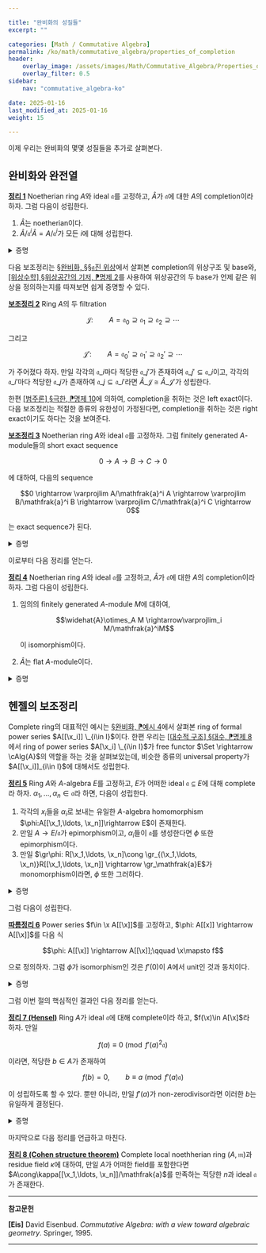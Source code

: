 ```yaml
---

title: "완비화의 성질들"
excerpt: ""

categories: [Math / Commutative Algebra]
permalink: /ko/math/commutative_algebra/properties_of_completion
header:
    overlay_image: /assets/images/Math/Commutative_Algebra/Properties_of_completion.png
    overlay_filter: 0.5
sidebar: 
    nav: "commutative_algebra-ko"

date: 2025-01-16
last_modified_at: 2025-01-16
weight: 15

---
```


이제 우리는 완비화의 몇몇 성질들을 추가로 살펴본다. 

## 완비화와 완전열

<div class="proposition" markdown="1">

<ins id="thm1">**정리 1**</ins> Noetherian ring $A$와 ideal $\mathfrak{a}$를 고정하고, $\widehat{A}$가 $\mathfrak{a}$에 대한 $A$의 completion이라 하자. 그럼 다음이 성립한다.

1. $\widehat{A}$는 noetherian이다.
2. $\widehat{A}/\mathfrak{a}^i\widehat{A}=A/\mathfrak{a}^i$가 모든 $i$에 대해 성립한다. 

</div>
<details class="proof" markdown="1">
<summary>증명</summary>

우선 $A$가 noetherian이므로, $A/\mathfrak{a}$ 또한 noetherian이고 $\mathfrak{a}/\mathfrak{a}^2$은 finitely generated $A/\mathfrak{a}$-module이다. 이에 $\gr_\mathfrak{a}A$는 $A/\mathfrak{a}$-algebra로서, $\mathfrak{a}/\mathfrak{a}^2$에 의해 생성되고, 따라서 [##ref##](Hilbert_basis_thm)에 의하여 $\gr_\mathfrak{a}A$는 Noetherian이다. 이제 $\gr_{\widehat{\mathfrak{a}}}\widehat{A}=\gr_\mathfrak{a}A$이므로 $\gr_{\widehat{\mathfrak{a}}}\widehat{A}$ 또한 noetherian임을 안다. 한편, 임의의 ideal $\widehat{\mathfrak{a}}\subseteq \widehat{A}$에 대하여, initial ideal $\initial(\widehat{\mathfrak{a}})$은 위의 논증에 의해 유한히 많은 원소들로 생성되므로 [§완비화, ⁋명제 7](/ko/math/commutative_algebra/completion#prop7)에 의해 첫 번째 결과를 얻는다.

한편 두 번째 결과의 경우 우리는 다시 [§완비화, ⁋명제 7](/ko/math/commutative_algebra/completion#prop7)에 의해 $\widehat{\mathfrak{a}}^i$와 $\mathfrak{a}^i \widehat{A}$가 같다는 것은 곧 이들의 initial ideal이 같다는 것임을 알고, 따라서 원하는 결과를 얻는다.

</details>

다음 보조정리는 [§완비화, §§$\mathfrak{a}$진 위상](http://localhost:4000/ko/math/commutative_algebra/completion#mathfraka%EC%A7%84-%EC%9C%84%EC%83%81)에서 살펴본 completion의 위상구조 및 base와, [\[위상수학\] §위상공간의 기저, ⁋명제 2](/ko/math/topology/topological_bases#prop2)를 사용하여 위상공간의 두 base가 언제 같은 위상을 정의하는지를 따져보면 쉽게 증명할 수 있다.

<div class="proposition" markdown="1">

<ins id="lem2">**보조정리 2**</ins> Ring $A$의 두 filtration

$$\mathcal{J}:\qquad A=\mathfrak{a}_0\supseteq \mathfrak{a}_1\supseteq \mathfrak{a}_2\supseteq\cdots$$

그리고

$$\mathcal{J}': \qquad A=\mathfrak{a}_0'\supseteq \mathfrak{a}_1'\supseteq \mathfrak{a}_2'\supseteq\cdots$$

가 주어졌다 하자. 만일 각각의 $\mathfrak{a}\_i$마다 적당한 $\mathfrak{a}\_j'$가 존재하여 $\mathfrak{a}\_j'\subseteq \mathfrak{a}\_i$이고, 각각의 $\mathfrak{a}\_i'$마다 적당한 $\mathfrak{a}\_j$가 존재하여 $\mathfrak{a}\_j\subseteq \mathfrak{a}\_i'$라면 $\widehat{A}\_\mathcal{J}\cong \widehat{A}\_{\mathcal{J}'}$가 성립한다.

</div>

한편 [\[범주론\] §극한, ⁋명제 10](/ko/math/category_theory/limits#prop10)에 의하여, completion을 취하는 것은 left exact이다. 다음 보조정리는 적절한 종류의 유한성이 가정된다면, completion을 취하는 것은 right exact이기도 하다는 것을 보여준다.

<div class="proposition" markdown="1">

<ins id="lem3">**보조정리 3**</ins> Noetherian ring $A$와 ideal $\mathfrak{a}$를 고정하자. 그럼 finitely generated $A$-module들의 short exact sequence

$$0 \rightarrow A \rightarrow B \rightarrow C \rightarrow 0$$

에 대하여, 다음의 sequence

$$0 \rightarrow \varprojlim A/\mathfrak{a}^i A \rightarrow \varprojlim B/\mathfrak{a}^i B \rightarrow \varprojlim C/\mathfrak{a}^i C \rightarrow 0$$

는 exact sequence가 된다. 

</div>
<details class="proof" markdown="1">
<summary>증명</summary>

앞선 논증에 의하여 우리는 $\varprojlim B/\mathfrak{a}^i B \rightarrow \varprojlim C/\mathfrak{a}^i C$가 surjective인 것만 보이면 된다. 

$\varprojlim C/\mathfrak{a}^i C$의 원소 $(c_i+\mathfrak{a}^i C)$가 주어졌다 하고, 다음 두 조건

- $b_i\mapsto c_i\pmod{\mathfrak{a}^i C}$,
- $b_i\equiv b_j\pmod{\mathfrak{a}^iB}$ for $i&lt;j$

을 만족하는 $(b_i+\mathfrak{a}^iB)$를 찾자. 그럼 고정된 $i$에 대해 첫째 조건만 만족하는 $b_i$를 찾을 수 있다는 것과, 두 번째 조건은 $j=i+1$인 경우만 보이면 된다는 것이 자명하다. 따라서 귀납적으로 이 두 조건들을 만족하는 $b_1,\ldots, b_k$를 찾았다 하고 $b_{k+1}$을 찾자. 우선 $b_{k+1}'\mapsto c_{k+1}\pmod{\mathfrak{a}^{k+1} C}$를 만족하는 $b_{k+1}'$을 택하자. 그럼 $b_{k+1}'$과 $b_k$는 $C/\mathfrak{a}^k C$에서는 같은 원소로 옮겨지므로, 다음의 exact sequence

$$A/\mathfrak{a}^{k}A  \rightarrow B/ \mathfrak{a}^{k}B \rightarrow C/ \mathfrak{a}^{k}C \rightarrow 0$$

로부터 적당한 $a\in A$를 찾아 $a$가 $B/\mathfrak{a}^kB$에서 $b_k-b_{k+1}'$로 옮겨지도록 할 수 있다. 이제 $b_{k+1}=b_{k+1}'+\alpha_{k+1}(a_{k+1})$로 두면 원하는 결과를 얻는다.

</details>

이로부터 다음 정리를 얻는다. 

<div class="proposition" markdown="1">

<ins id="thm4">**정리 4**</ins> Noetherian ring $A$와 ideal $\mathfrak{a}$를 고정하고, $\widehat{A}$가 $\mathfrak{a}$에 대한 $A$의 completion이라 하자. 그럼 다음이 성립한다.

1. 임의의 finitely generated $A$-module $M$에 대하여, 
    
    $$\widehat{A}\otimes_A M \rightarrow\varprojlim_i M/\mathfrak{a}^iM$$

    이 isomorphism이다. 
2. $\widehat{A}$는 flat $A$-module이다.

</div>
<details class="proof" markdown="1">
<summary>증명</summary>

$\varprojlim$과 $\otimes$는 모두 finite direct sum과 commute하므로, $M$이 finitely generated free module인 경우는 첫째 결과가 자명하게 성립한다. 이제 임의의 finitely generated $A$-module $M$에 대하여, $M$의 free presentation

$$F \rightarrow G \rightarrow M \rightarrow 0$$

에 $\widehat{A}\otimes_A-$를 취하면 [보조정리 3](#lem3)과 [\[호몰로지 대수학\] §Diagram chasing, ⁋명제 1](/ko/math/homological_algebra/diagram_chasing#prop1)에 의해 원하는 결과를 얻는다. 

두 번째 결과는 [§평탄성, ⁋명제 1](/ko/math/commutative_algebra/flatness#prop1)에 의해, 임의의 finitely generated ideal $\mathfrak{a}$에 대해 $\widehat{a} \rightarrow \widehat{A}$가 injective임을 보이는 것과 같아지고, 이는 다시 [보조정리 3](#lem3)에서 살펴본 completion의 left exactness로부터 자명하다. 

</details>

## 헨젤의 보조정리

Complete ring의 대표적인 예시는 [§완비화, ⁋예시 4]()에서 살펴본 ring of formal power series $A[[\x_i]]
\_{i\in I}$이다. 한편 우리는 [\[대수적 구조\] §대수, ⁋명제 8](/ko/math/algebraic_structures/algebras#prop8)에서 ring of power series $A[\x_i]
\_{i\in I}$가 free functor $\Set \rightarrow \cAlg{A}$의 역할을 하는 것을 살펴보았는데, 비슷한 종류의 universal property가 $A[[\x_i]]_{i\in I}$에 대해서도 성립한다. 

<div class="proposition" markdown="1">

<ins id="thm5">**정리 5**</ins> Ring $A$와 $A$-algebra $E$를 고정하고, $E$가 어떠한 ideal $\mathfrak{a}\subseteq E$에 대해 complete라 하자. $\alpha_1,\ldots,\alpha_n\in \mathfrak{a}$라 하면, 다음이 성립한다.

1. 각각의 $x_i$들을 $\alpha_i$로 보내는 유일한 $A$-algebra homomorphism $\phi:A[[\x_1,\ldots, \x_n]]\rightarrow E$이 존재한다. 
2. 만일 $A \rightarrow E/\mathfrak{a}$가 epimorphism이고, $\alpha_i$들이 $\mathfrak{a}$를 생성한다면 $\phi$ 또한 epimorphism이다. 
3. 만일 $\gr\phi: R[\x_1,\ldots, \x_n]\cong \gr_{(\x_1,\ldots, \x_n)}R[[\x_1,\ldots, \x_n]] \rightarrow \gr_\mathfrak{a}E$가 monomorphism이라면, $\phi$ 또한 그러하다.

</div>
<details class="proof" markdown="1">
<summary>증명</summary>

첫 번째 주장은 [\[대수적 구조\] §대수, ⁋명제 8](/ko/math/algebraic_structures/algebras#prop8)와 거의 동일하며, 해당 명제와 마찬가지로 무한히 많은 변수에 대해서도 성립한다. 

두 번째 주장의 경우, 주어진 가정으로부터 

$$(\x_1,\ldots, \x_n)/(\x_1,\ldots, \x_n)^2 \rightarrow \mathfrak{a}/\mathfrak{a}^2$$

이 surjective라는 것을 알고, $\mathfrak{a}/\mathfrak{a}^2$이 $\gr_\mathfrak{a}E$를 생성하므로 $\gr\phi$가 surjective인 것을 안다. 이제 임의의 $y\in E$에 대하여, $y\in \mathfrak{a}^i$이도록 하는 가장 큰 $i$가 존재한다. 따라서 $x_1\in (\x_1,\ldots, \x_n)^i$가 존재하여 $x_1$의 initial form이 $\gr\phi$에 의해 $y$의 initial form으로 옮겨지도록 할 수 있고, 그럼 $y-\phi(x_1)\in \mathfrak{a}^{i+1}$이다. 이와 같은 과정을 반복하여 $A[\x_1,\ldots, \x_n]$의 원소들의 무한한 family $(x_1,x_2,\ldots)$가 다음 합

$$y=\sum_{j=1}^\infty \phi(x_j)=\phi\left(\sum_{j=1}^\infty x_j\right)$$

을 만족하도록 할 수 있다. 

마지막 주장은 만일 $x$가 $A[[\x_1,\ldots, \x_n]]$의 $0$이 아닌 원소라면, $\initial(x)$도 $0$이 아니고 따라서 $(\gr\phi)(\initial(x))$도 $0$이 아니게 된다. 그런데 $\initial(x)$의 degree를 $d$라 하면,

$$x\equiv \initial(x)\pmod{(\x_1,\ldots, \x_n)^{d+1}}$$

이므로

$$\phi(x)\equiv(\gr\phi)(\initial(x))\pmod{\mathfrak{a}^{d+1}}$$

이 되어 $\phi(x)\neq 0$이 된다. 

</details>

그럼 다음이 성립한다.

<div class="proposition" markdown="1">

<ins id="cor6">**따름정리 6**</ins> Power series $f\in \x A[[\x]]$를 고정하고, $\phi: A[[x]] \rightarrow A[[\x]]$를 다음 식

$$\phi: A[[\x]] \rightarrow A[[\x]];\qquad \x\mapsto f$$

으로 정의하자. 그럼 $\phi$가 isomorphism인 것은 $f'(0)$이 $A$에서 unit인 것과 동치이다.

</div>
<details class="proof" markdown="1">
<summary>증명</summary>

우선 $(\x)$에 속하지 않는 $A[[\x]]$의 원소들은 정확히 $0$이 아닌 상수항을 갖는 원소들이며, 조건에서 주어진 형태의 $\phi$는 이런 원소를 보존한다. 이제 $\phi$가 isomorphism이라면, 이로부터 $\phi((\x))=(\x)$이다. 뿐만 아니라 $\phi$는 $(\x)$의 generator를 다시 $(\x)$의 generator로 보내야 하므로, 이로부터 $f+(\x^2)$이 $(\x)/(\x^2)$를 생성해야 하는 것을 알고, 이제

$$f\equiv f'(0)\x\pmod{x^2}$$

이므로, 이로부터 $f'(0)$이 $A$의 unit이어야 함을 안다. 

거꾸로 $f'(0)$이 $A$의 unit이라 하자. 그럼 우선 $\gr_{(\x)}A[[\x]]\cong \gr_{(\x)}A[\x]=A[\x]$이고, $\gr\phi: A[\x] \rightarrow A[\x]$는 정의에 의해 $x$를 $ux$로 보내주게 된다. 이제 [정리 5](#thm5)의 셋째 결과에 의해 $\phi$는 injective이며, 또 적당한 $h\in A[[\x]]$에 대해 $f=u\x+h\x^2=(u+h\x)\x$이라 쓰면 $f$가 $(\x)$를 생성하는 것을 안다. 따라서 다시 [정리 5](#thm5)의 둘째 결과에 의해 원하는 결론을 얻는다.

</details>

그럼 이번 절의 핵심적인 결과인 다음 정리를 얻는다. 

<div class="proposition" markdown="1">

<ins id="thm7">**정리 7 (Hensel)**</ins> Ring $A$가 ideal $\mathfrak{a}$에 대해 complete이라 하고, $f(\x)\in A[\x]$라 하자. 만일 

$$f(a)\equiv 0\pmod{f'(a)^2 \mathfrak{a}}$$

이라면, 적당한 $b\in A$가 존재하여

$$f(b)=0,\qquad b\equiv a\pmod{f'(a)\mathfrak{a}}$$

이 성립하도록 할 수 있다. 뿐만 아니라, 만일 $f'(a)$가 non-zerodivisor라면 이러한 $b$는 유일하게 결정된다. 

</div>
<details class="proof" markdown="1">
<summary>증명</summary>

편한 표기를 위해 $f'(a)=e$라 하자. 그럼 

$$f(a+e\x)=f(a)+f'(a)e\x+\cdots$$

으로부터 $f(a+e\x)=f(a)+f'(a)e\x+h(x)(e\x)^2$이도록 하는 $h를 택할 수 있다. 그럼 

$$f(a+e\x)=f(a)+e^2(\x+\x^2h(\x))$$

이며, [정리 5](#thm5)의 첫째 결과에 의하여 $\x$를 $\x+\x^2h(\x)$으로 보내는 유일한 $A$-algebra homomorphism $\phi:A[[\x]] \rightarrow A[[\x]]$이 존재한다. 한편 [따름정리 6](#cor6)에 의하여 $\phi$는 isomorphism이고, 따라서 그 inverse $\phi^{-1}$이 존재한다. 이제 위의 식에 $\phi^{-1}$을 취하면

$$f(a+e\phi^{-1}(x))=f(a)+e^2x$$

를 얻으며, 주어진 가정에 의해 $f(a)=e^2\alpha$이도록 하는 $\alpha\in \mathfrak{a}$가 존재한다. 다시 [정리 5](#thm5)의 첫째 결과를 사용하여 $\x$를 $-\alpha$로 보내는 $A$-algebra homomorphism $\psi: A[[\x]] \rightarrow A[[\x]]$를 사용하면, 위의 식으로부터

$$f(a+e\psi\phi^{-1}(x))=0$$

을 얻는다. 따라서 $b=e\psi\phi^{-1}$로 두면 원하는 결과를 얻는다. 

유일성의 경우, $e$가 zero divisor가 아니라 가정하고 $b,b'$가 주어진 조건을 만족하는 두 원소라 하자. 그럼 정의에 의해 이들은 각각 $a+er$, $a+er'$의 형태여야 한다. 이제 [정리 5](#thm5)의 첫째 결과를 적용하여 $\x$를 각각 $r$과 $r'$로 보내는 $\beta,\beta': A[[\x]] \rightarrow A[[\x]]$를 택하자. 이들을 적용하면

$$f(a)+e^2(r+r^2h(r))=f(a+er)=0=f(a+er')=f(a)+e^2(r'+(r')^2h(r'))$$

이므로 $\beta(\phi(\x))=\beta'(\phi(\x))$를 얻는다. 이제 $\phi$가 isomorphism이라는 사실과 [정리 5](#thm5)의의 유일성으로부터 원하는 결과를 얻는다. 

</details>

마지막으로 다음 정리를 언급하고 마친다.

<div class="proposition" markdown="1">

<ins id="thm8">**정리 8 (Cohen structure theorem)**</ins> Complete local noethherian ring $(A, \mathfrak{m})$과 residue field $\kappa$에 대하여, 만일 $A$가 어떠한 field를 포함한다면 $A\cong\kappa[[\x_1,\ldots, \x_n]]/\mathfrak{a}$를 만족하는 적당한 $n$과 ideal $\mathfrak{a}$가 존재한다. 

</div>

---

**참고문헌**

**[Eis]** David Eisenbud. *Commutative Algebra: with a view toward algebraic geometry*. Springer, 1995.

---